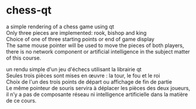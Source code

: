 # chess-qt
a simple rendering of a chess game using qt <br />
Only three pieces are implemented: rook, bishop and king  <br />
Choice of one of three starting points or end of game display  <br />
The same mouse pointer will be used to move the pieces of both players, there is no network component or artificial intelligence in the subject matter of this course.  <br />

un rendu simple d'un jeu d'échecs utilisant la librairie qt  <br />
Seules trois pièces sont mises en œuvre : la tour, le fou et le roi  <br />
Choix de l'un des trois points de départ ou affichage de fin de partie  <br />
Le même pointeur de souris servira à déplacer les pièces des deux joueurs, il n’y a pas de composante réseau ni intelligence artificielle dans la matière de ce cours.
